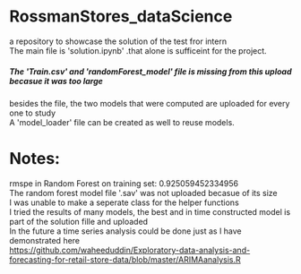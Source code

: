 # RossmanStores_dataScience
a repository to showcase the solution of the test fror intern <br>
The main file is 'solution.ipynb' .that alone is sufficeint for the project. <br>
##### The 'Train.csv' and 'randomForest_model' file is missing from this upload becasue it was too large <br>
besides the file, the two models that were computed are uploaded for every one to study <br>
A 'model_loader' file can be created as well to reuse models. <br>

# Notes:
rmspe in Random Forest on training set: 0.925059452334956 <br>
The random forest model file '.sav' was not uploaded becasue of its size <br>
I was unable to make a seperate class for the helper functions <br>
I tried the results of many models, the best and in time constructed model is part of the solution fille and uploaded <br>
In the future a time series analysis could be done just as I have demonstrated here <br>
https://github.com/waheeduddin/Exploratory-data-analysis-and-forecasting-for-retail-store-data/blob/master/ARIMAanalysis.R


